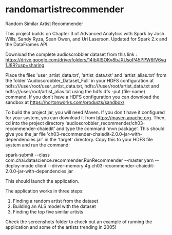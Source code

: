 # randomartistrecommender
Random Similar Artist Recommender

This project builds on Chapter 3 of Advanced Analytics with Spark by Josh Wills, Sandy Ryza, Sean Owen, and Uri Laserson.  Updated for Spark 2.x and the DataFrames API. 

Download the complete audioscrobbler dataset from this link :
https://drive.google.com/drive/folders/14IbXISOKv8bJXUsoP45PPW6fV6vq1J8R?usp=sharing

Place the files 'user_artist_data.txt', 'artist_data.txt' and 'artist_alias.txt' from the folder 'Audioscrobbler_Dataset_Full' in your HDFS configuration at hdfs:///user/root/user_artist_data.txt, hdfs:///user/root/artist_data.txt and hdfs:///user/root/artist_alias.txt using the hdfs dfs -put (file-name) command. If you don't have a HDFS configuration you can download the sandbox at https://hortonworks.com/products/sandbox/

To build the project jar, you will need Maven. If you don't have it configured for your system, you can download it from https://maven.apache.org. Then, cd into the project directory 'audioscrobbler_recommender/ch03-recommender-chaiedit' and type the command 'mvn package'. This should give you the jar file 'ch03-recommender-chaiedit-2.0.0-jar-with-dependencies.jar' in the 'target' directory. Copy this to your HDFS file system and run the command:

spark-submit --class com.chai.datascience.recommender.RunRecommender --master yarn --deploy-mode client --driver-memory 4g ch03-recommender-chaiedit-2.0.0-jar-with-dependencies.jar 

This should launch the application.

The application works in three steps:

1) Finding a random artist from the dataset
2) Building an ALS model with the dataset
3) Finding the top five similar artists

Check the screenshots folder to check out an example of running the application and some of the artists trending in 2005! 


